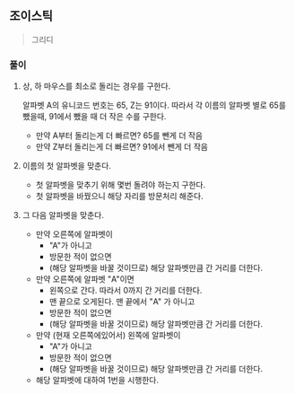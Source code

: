 ## 조이스틱
> 그리디

### 풀이
1. 상, 하 마우스를 최소로 돌리는 경우를 구한다. 

    알파벳 A의 유니코드 번호는 65, Z는 91이다. 
    따라서 각 이름의 알파벳 별로 65를 뺐을때, 91에서 뺐을 때 더 작은 수를 구한다.  
      - 만약 A부터 돌리는게 더 빠르면? 65를 뺀게 더 작음 
      - 만약 Z부터 돌리는게 더 빠르면? 91에서 뺀게 더 작음 

2. 이름의 첫 알파벳을 맞춘다.
    - 첫 알파벳을 맞추기 위해 몇번 돌려야 하는지 구한다. 
    - 첫 알파벳을 바꿨으니 해당 자리를 방문처리 해준다.

3. 그 다음 알파벳을 맞춘다. 
   - 만약 오른쪽에 알파벳이
     - "A"가 아니고 
     - 방문한 적이 없으면 
     - (해당 알파벳을 바꿀 것이므로) 해당 알파벳만큼 간 거리를 더한다. 
   - 만약 오른쪽에 알파벳 "A"이면
     - 왼쪽으로 간다. 따라서 0까지 간 거리를 더한다.
     - 맨 끝으로 오게된다. 맨 끝에서 "A" 가 아니고
     - 방문한 적이 없으면
     - (해당 알파벳을 바꿀 것이므로) 해당 알파벳만큼 간 거리를 더한다. 
   - 만약 (현재 오른쪽에있어서) 왼쪽에 알파벳이
     - "A"가 아니고
     - 방문한 적이 없으면
     - (해당 알파벳을 바꿀 것이므로) 해당 알파벳만큼 간 거리를 더한다. 
   - 해당 알파벳에 대하여 1번을 시행한다. 


